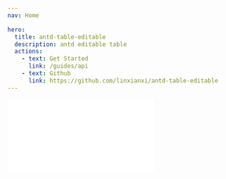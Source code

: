 ```yaml
---
nav: Home

hero:
  title: antd-table-editable
  description: antd editable table
  actions:
    - text: Get Started
      link: /guides/api
    - text: Github
      link: https://github.com/linxianxi/antd-table-editable
---
```


<embed src="../README.md"></embed>
